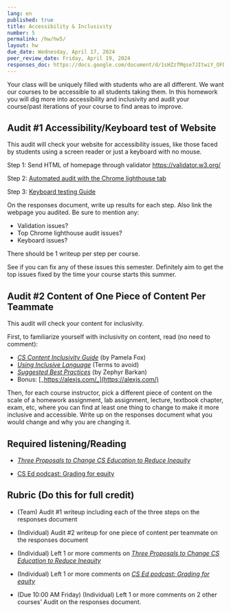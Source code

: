 ```yaml
---
lang: en
published: true
title: Accessibility & Inclusivity
number: 5
permalink: /hw/hw5/
layout: hw
due_date: Wednesday, April 17, 2024
peer_review_date: Friday, April 19, 2024
responses_doc: https://docs.google.com/document/d/1sHZzfMqse7JItwiY_OFD6ZLaNpH_gpQJjlL5DX2LmwI/edit
---
```


[grading_for_equity_transcript]: https://docs.google.com/document/d/1EWa1LznzFRZxHHjeO7fN22WcYOsB76yW/edit#heading=h.gjdgxs
[three_proposals_posts]: https://drive.google.com/file/d/1-CGhFv7Wz8IWAKzRc1s5_M53lkhpRdaB/view?usp=share_link

Your class will be uniquely filled with students who are all different. We want our courses to be accessible to all students taking them. In this homework you will dig more into accessibility and inclusivity and audit your course/past iterations of your course to find areas to improve.

## Audit \#1 Accessibility/Keyboard test of Website

This audit will check your website for accessibility issues, like those faced by students using a screen reader or just a keyboard with no mouse.

Step 1: Send HTML of homepage through validator [<u>https://validator.w3.org/</u>](https://validator.w3.org/)

Step 2: [<u>Automated audit with the Chrome lighthouse tab</u>](https://developers.google.com/web/tools/lighthouse)

Step 3: [<u>Keyboard testing Guide</u>](https://webaccess.berkeley.edu/resources/tips-and-how-tos/how-do-keyboard-testing)

On the responses document, write up results for each step. Also link the webpage you audited. Be sure to mention any:

- Validation issues?
- Top Chrome lighthouse audit issues?
- Keyboard issues?

There should be 1 writeup per step per course.

See if you can fix any of these issues this semester. Definitely aim to get the top issues fixed by the time your course starts this summer.

## Audit \#2 Content of One Piece of Content Per Teammate

This audit will check your content for inclusivity.

First, to familiarize yourself with inclusivity on content, read (no need to comment):

- [_CS Content Inclusivity Guide_](https://docs.google.com/document/d/1LbMwoG19dLyn2PacB2ZRsXg1-HgS0txOL02GjKNSHHw/edit#heading=h.snwazixs4a7s) (by Pamela Fox)
- [_Using Inclusive Language_](https://drive.google.com/file/d/1lo2V-FwH7Cf8sOLYGvyZH4ioxQ8PnNZX/view) (Terms to avoid)
- [_Suggested Best Practices_](https://docs.google.com/document/d/1NvmF4HXH3-Zi0W1p4vYwHG4TWfV2EWN76HN3faZTYpY/edit) (by Zephyr Barkan)
- Bonus: [_https://alexjs.com/_](https://alexjs.com/)

Then, for each course instructor, pick a different piece of content on the scale of a homework assignment, lab assignment, lecture, textbook chapter, exam, etc, where you can find at least one thing to change to make it more inclusive and accessible. Write up on the responses document what you would change and why you are changing it.


## Required listening/Reading

- [_Three Proposals to Change CS Education to Reduce Inequity_][three_proposals_posts]

- [CS Ed podcast: Grading for equity][grading_for_equity_transcript]

## Rubric (Do this for full credit)

- (Team) Audit \#1 writeup including each of the three steps on the responses document

- (Individual) Audit \#2 writeup for one piece of content per teammate on the responses document

- (Individual) Left 1 or more comments on [_Three Proposals to Change CS Education to Reduce Inequity_](https://drive.google.com/file/d/1LCG9ZOUAfXELVhpWu32gsIJNEr1Reik0/view?usp=share_link)

- (Individual) Left 1 or more comments on [_CS Ed podcast: Grading for equity_][grading_for_equity_transcript]

- (Due 10:00 AM Friday) (Individual) Left 1 or more comments on 2 other courses’ Audit on the responses document.

